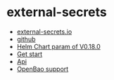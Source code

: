external-secrets
================

- [external-secrets.io](https://external-secrets.io/latest/)
- [github](https://github.com/external-secrets/external-secrets)
- [Helm Chart param of V0.18.0](https://github.com/external-secrets/external-secrets/tree/v0.18.0/deploy/charts/external-secrets)
- [Get start](https://external-secrets.io/latest/introduction/getting-started/)
- [Api](https://external-secrets.io/latest/api/spec/)
- [OpenBao support](https://external-secrets.io/latest/provider/openbao/)